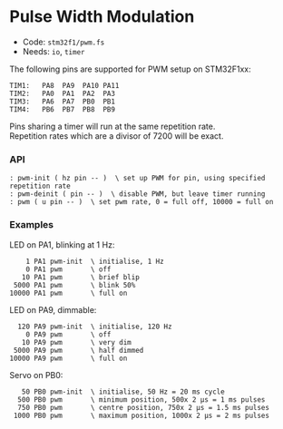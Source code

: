# Pulse Width Modulation

[code]: stm32f1/pwm.fs (io timer)
* Code: `stm32f1/pwm.fs`
* Needs: `io`, `timer`

The following pins are supported for PWM setup on STM32F1xx:

    TIM1:   PA8  PA9  PA10 PA11
    TIM2:   PA0  PA1  PA2  PA3
    TIM3:   PA6  PA7  PB0  PB1
    TIM4:   PB6  PB7  PB8  PB9

Pins sharing a timer will run at the same repetition rate.  
Repetition rates which are a divisor of 7200 will be exact.

### API

[defs]: <> (pwm-init pwm-deinit pwm)
```
: pwm-init ( hz pin -- )  \ set up PWM for pin, using specified repetition rate
: pwm-deinit ( pin -- )  \ disable PWM, but leave timer running
: pwm ( u pin -- )  \ set pwm rate, 0 = full off, 10000 = full on
```

### Examples

LED on PA1, blinking at 1 Hz:

```
    1 PA1 pwm-init  \ initialise, 1 Hz
    0 PA1 pwm       \ off
   10 PA1 pwm       \ brief blip
 5000 PA1 pwm       \ blink 50%
10000 PA1 pwm       \ full on
```

LED on PA9, dimmable:

```
  120 PA9 pwm-init  \ initialise, 120 Hz
    0 PA9 pwm       \ off
   10 PA9 pwm       \ very dim
 5000 PA9 pwm       \ half dimmed
10000 PA9 pwm       \ full on
```

Servo on PB0:

```
   50 PB0 pwm-init  \ initialise, 50 Hz = 20 ms cycle
  500 PB0 pwm       \ minimum position, 500x 2 µs = 1 ms pulses
  750 PB0 pwm       \ centre position, 750x 2 µs = 1.5 ms pulses
 1000 PB0 pwm       \ maximum position, 1000x 2 µs = 2 ms pulses
```
